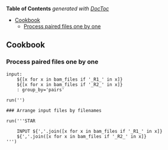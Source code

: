 <!-- START doctoc generated TOC please keep comment here to allow auto update -->
<!-- DON'T EDIT THIS SECTION, INSTEAD RE-RUN doctoc TO UPDATE -->
**Table of Contents**  *generated with [DocToc](https://github.com/thlorenz/doctoc)*

- [Cookbook](#cookbook)
  - [Process paired files one by one](#process-paired-files-one-by-one)

<!-- END doctoc generated TOC please keep comment here to allow auto update -->

## Cookbook

### Process paired files one by one

```
input:
    ${[x for x in bam_files if '_R1_' in x]}
    ${[x for x in bam_files if '_R2_' in x]}
    : group_by='pairs'

run('')

### Arrange input files by filenames

run('''STAR

    INPUT ${','.join([x for x in bam_files if '_R1_' in x]}
    ${','.join([x for x in bam_files if '_R2_' in x]}
''')